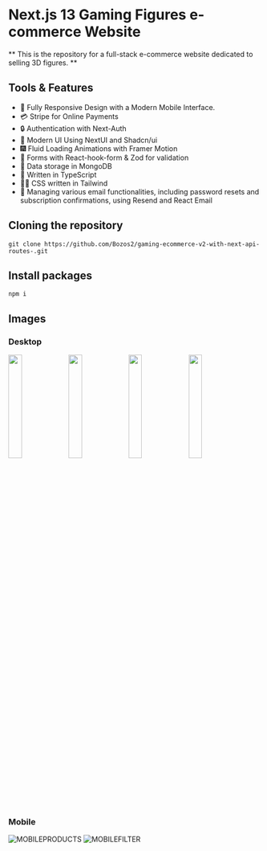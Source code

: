 # Next.js 13 Gaming Figures e-commerce Website

** This is the repository for a full-stack e-commerce website dedicated to selling 3D figures. **

## Tools & Features

- 📱 Fully Responsive Design with a Modern Mobile Interface.
- 💳 Stripe for Online Payments
- 🔒 Authentication with Next-Auth
- 🎨 Modern UI Using NextUI and Shadcn/ui
- 🎆 Fluid Loading Animations with Framer Motion
- 🧾 Forms with React-hook-form & Zod for validation
- 💾 Data storage in MongoDB
- 📘 Written in TypeScript
- 👨‍🎨 CSS written in Tailwind
- 📧 Managing various email functionalities, including password resets and subscription confirmations, using Resend and React Email

## Cloning the repository

```shell
git clone https://github.com/Bozos2/gaming-ecommerce-v2-with-next-api-routes-.git
```

## Install packages

```shell
npm i
```

## Images 

### Desktop

<img src="https://github.com/Bozos2/gaming-ecommerce-v2-with-next-api-routes-/assets/125981814/82e67c20-ff52-4ef3-9794-bd2fb78859f3" width="23%"></img> <img src="https://github.com/Bozos2/gaming-ecommerce-v2-with-next-api-routes-/assets/125981814/d276f1c0-f7f5-4b97-b580-1f878b56e34e" width="23%"></img> <img src="https://github.com/Bozos2/gaming-ecommerce-v2-with-next-api-routes-/assets/125981814/4d195d45-4fdc-47ab-9946-c8448cb34f8e" width="23%"></img> <img src="https://github.com/Bozos2/gaming-ecommerce-v2-with-next-api-routes-/assets/125981814/0806ced1-965d-406d-b8bb-7f1355692000" width="23%"></img> 




### Mobile
![MOBILEPRODUCTS](https://github.com/Bozos2/gaming-ecommerce-v2-with-next-api-routes-/assets/125981814/8bce43e6-5a8f-479f-be78-4e7c5f77ebe0) 
![MOBILEFILTER](https://github.com/Bozos2/gaming-ecommerce-v2-with-next-api-routes-/assets/125981814/5d4a915d-4a98-44a4-ae0c-b8d29855102b)

